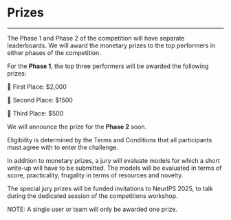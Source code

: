 # Prizes
***
The Phase 1 and Phase 2 of the competition will have separate leaderboards. We will award the monetary prizes to the top performers in either phases of the competition.

For the **Phase 1**, the top three performers will be awarded the following prizes:

🥇 First Place: $2,000

🥈 Second Place: $1500

🥉 Third Place: $500

We will announce the prize for the **Phase 2** soon. 

Eligibility is determined by the Terms and Conditions that all participants must agree with to enter the challenge.

In addition to monetary prizes, a jury will evaluate models for which a short write-up will have to be submitted. The models will be evaluated in terms of score, practicality, frugality in terms of resources and novelty.

The special jury prizes will be funded invitations to NeurIPS 2025, to talk during the dedicated session of the competitions workshop.

NOTE: A single user or team will only be awarded one prize.